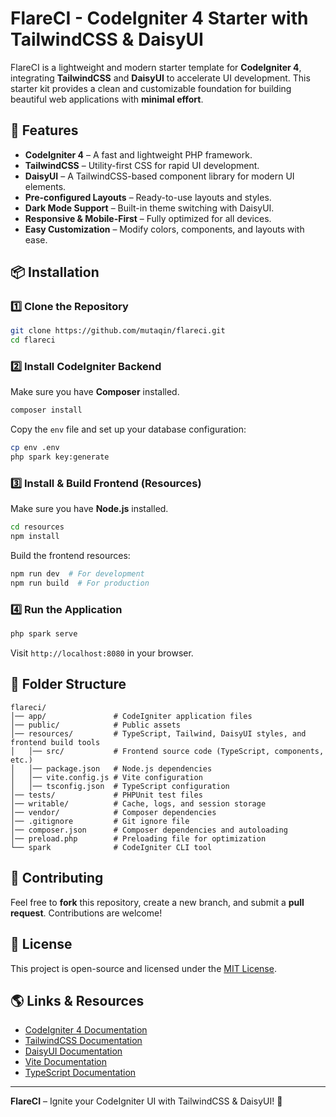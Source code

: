 # FlareCI - CodeIgniter 4 Starter with TailwindCSS & DaisyUI

FlareCI is a lightweight and modern starter template for **CodeIgniter 4**, integrating **TailwindCSS** and **DaisyUI** to accelerate UI development. This starter kit provides a clean and customizable foundation for building beautiful web applications with **minimal effort**.

## 🚀 Features

- **CodeIgniter 4** – A fast and lightweight PHP framework.
- **TailwindCSS** – Utility-first CSS for rapid UI development.
- **DaisyUI** – A TailwindCSS-based component library for modern UI elements.
- **Pre-configured Layouts** – Ready-to-use layouts and styles.
- **Dark Mode Support** – Built-in theme switching with DaisyUI.
- **Responsive & Mobile-First** – Fully optimized for all devices.
- **Easy Customization** – Modify colors, components, and layouts with ease.

## 📦 Installation

### 1️⃣ Clone the Repository
```sh
git clone https://github.com/mutaqin/flareci.git
cd flareci
```

### 2️⃣ Install CodeIgniter Backend
Make sure you have **Composer** installed.

```sh
composer install
```

Copy the `env` file and set up your database configuration:

```sh
cp env .env
php spark key:generate
```

### 3️⃣ Install & Build Frontend (Resources)
Make sure you have **Node.js** installed.

```sh
cd resources
npm install
```

Build the frontend resources:

```sh
npm run dev  # For development
npm run build  # For production
```

### 4️⃣ Run the Application
```sh
php spark serve
```
Visit `http://localhost:8080` in your browser.


## 📜 Folder Structure
```
flareci/
│── app/               # CodeIgniter application files
│── public/            # Public assets
│── resources/         # TypeScript, Tailwind, DaisyUI styles, and frontend build tools
│   │── src/           # Frontend source code (TypeScript, components, etc.)
│   │── package.json   # Node.js dependencies
│   │── vite.config.js # Vite configuration
│   │── tsconfig.json  # TypeScript configuration
│── tests/             # PHPUnit test files
│── writable/          # Cache, logs, and session storage
│── vendor/            # Composer dependencies
│── .gitignore         # Git ignore file
│── composer.json      # Composer dependencies and autoloading
│── preload.php        # Preloading file for optimization
└── spark              # CodeIgniter CLI tool
```

## 🤝 Contributing
Feel free to **fork** this repository, create a new branch, and submit a **pull request**. Contributions are welcome!

## 📄 License
This project is open-source and licensed under the [MIT License](LICENSE).

## 🌎 Links & Resources
- [CodeIgniter 4 Documentation](https://codeigniter.com/user_guide/)
- [TailwindCSS Documentation](https://tailwindcss.com/docs)
- [DaisyUI Documentation](https://daisyui.com/)
- [Vite Documentation](https://vitejs.dev/)
- [TypeScript Documentation](https://www.typescriptlang.org/docs/)

---

**FlareCI** – Ignite your CodeIgniter UI with TailwindCSS & DaisyUI! 🚀

